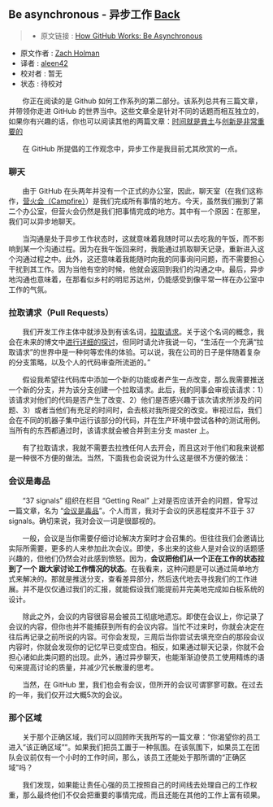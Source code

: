 ## Be asynchronous - 异步工作 [**Back**](./../translation.md)

> * 原文链接 : [How GitHub Works: Be Asynchronous](https://zachholman.com/posts/how-github-works-asynchronous/)
* 原文作者 : [Zach Holman](https://zachholman.com/)
* 译者 : [aleen42](https://github.com/aleen42) 
* 校对者 : 暂无
* 状态 : 待校对

&nbsp; &nbsp; &nbsp; &nbsp;你正在阅读的是 Github 如何工作系列的第二部分。该系列总共有三篇文章，并带领你走进 GitHub 的世界当中。这些文章全是针对不同的话题而相互独立的，如果你有兴趣的话，你也可以阅读其他的两篇文章：[时间就是粪土](./../hours_are_bullshit/hours_are_bullshit.md)与[创新是非常重要的](./../creativity_is_important/creativity_is_important.md)

&nbsp; &nbsp; &nbsp; &nbsp;在 GitHub 所提倡的工作观念中，异步工作是我目前尤其欣赏的一点。

### 聊天

&nbsp; &nbsp; &nbsp; &nbsp;由于 GitHub 在头两年并没有一个正式的办公室，因此，聊天室（在我们这称作，[营火会（Campfire）](http://campfirenow.com/)）是我们完成所有事情的地方。今天，虽然我们搬到了第二个办公室，但营火会仍然是我们把事情完成的地方。其中有一个原因：在那里，我们可以异步地聊天。

&nbsp; &nbsp; &nbsp; &nbsp;当沟通是处于异步工作状态时，这就意味着我随时可以去吃我的午饭，而不影响到某一个沟通过程。因为在我午饭回来时，我能通过抓取聊天记录，重新进入这个沟通过程之中。此外，这还意味着我能随时向我的同事询问问题，而不需要担心干扰到其工作。因为当他有空的时候，他就会返回到我们的沟通之中。最后，异步地沟通也意味着，在那看似乡村的明尼苏达州，仍能感受到像平常一样在办公室中工作的气氛。

### 拉取请求（Pull Requests）

&nbsp; &nbsp; &nbsp; &nbsp;我们开发工作主体中就涉及到有该名词，[拉取请求](https://github.com/features/projects/codereview#codereview_bucket)。关于这个名词的概念，我会在未来的博文中[进行详细的探讨](http://zachholman.com/talks)，但同时请允许我说一句，“生活在一个充满“拉取请求”的世界中是一种何等宏伟的体验。可以说，我在公司的日子是伴随着复杂的分支策略，以及个人的代码审查所流逝的。”

&nbsp; &nbsp; &nbsp; &nbsp;假设我希望往代码库中添加一个新的功能或者产生一点改变，那么我需要推送一个新的分支，并为该分支创建一个拉取请求。此后，我的同事会审视该请求：1）该请求对他们的代码是否产生了改变、2）他们是否感兴趣于该次请求所涉及的问题、3）或者当他们有充足的时间时，会去核对我所提交的改变。审视过后，我们会在不同的机器子集中运行该部分的代码，并在生产环境中尝试各种的测试用例。当所有的东西都通过时，该请求就会被合并到主分支 master 上。

&nbsp; &nbsp; &nbsp; &nbsp;有了拉取请求，我就不需要去拉拽任何人去开会，而且这对于他们和我来说都是一种很不方便的做法。当然，下面我也会说说为什么这是很不方便的做法：

### 会议是毒品

&nbsp; &nbsp; &nbsp; &nbsp;“37 signals” 组织在栏目 “Getting Real” 上对是否应该开会的问题，曾写过一篇文章，名为 “[会议是毒品](http://gettingreal.37signals.com/ch07_Meetings_Are_Toxic.php)”。个人而言，我对于会议的厌恶程度并不亚于 37 signals。确切来说，我对会议一词是很鄙视的。

&nbsp; &nbsp; &nbsp; &nbsp;一般，会议是当你需要仔细讨论解决方案时才会召集的。但往往我们会邀请比实际所需要，更多的人来参加此次会议。即使，多出来的这些人是对会议的话题感兴趣的，但他们仍然会对此感到愤怒。因为，**会议把他们从一个正在工作的状态拉到了一个 跟大家讨论工作情况的状态**。在我看来，这种问题是可以通过简单地方式来解决的。那就是推送分支，查看差异部分，然后迭代地去寻找我们的工作进展。并不是仅仅通过我们的汇报，就能假设我们能提前并完美地完成如白板系统的设计。

&nbsp; &nbsp; &nbsp; &nbsp;除此之外，会议的内容很容易会被员工彻底地遗忘。即使在会议上，你记录了会议的内容，但你也并不能捕获到所有的会议内容。当忙不过来时，你就会决定在往后再记录之前所说的内容。可你会发现，三周后当你尝试去填充空白的那段会议内容时，你就会发现你的记忆早已变成空白。相反，如果通过聊天记录，你就不会担心诸如此类问题的出现。此外，通过异步聊天，也能渐渐迫使员工使用精炼的语句来提高讨论的质量，并减少冗长散漫的思考。

&nbsp; &nbsp; &nbsp; &nbsp;当然，在 GitHub 里，我们也会有会议，但所开的会议可谓寥寥可数。在过去的一年，我们仅开过大概5次的会议。

### 那个区域

&nbsp; &nbsp; &nbsp; &nbsp;关于那个正确区域，我们可以回顾昨天我所写的一篇文章：“你渴望你的员工进入”该正确区域””。如果我们把员工置于一种氛围。在该氛围下，如果员工在团队会议前仅有一个小时的工作时间，那么，该员工还能处于那所谓的“正确区域”吗？

&nbsp; &nbsp; &nbsp; &nbsp;我们发现，如果能让责任心强的员工按照自己的时间线去处理自己的工作权重，那么最终他们不仅会把重要的事情完成，而且还能在其他的工作上富有硕果。